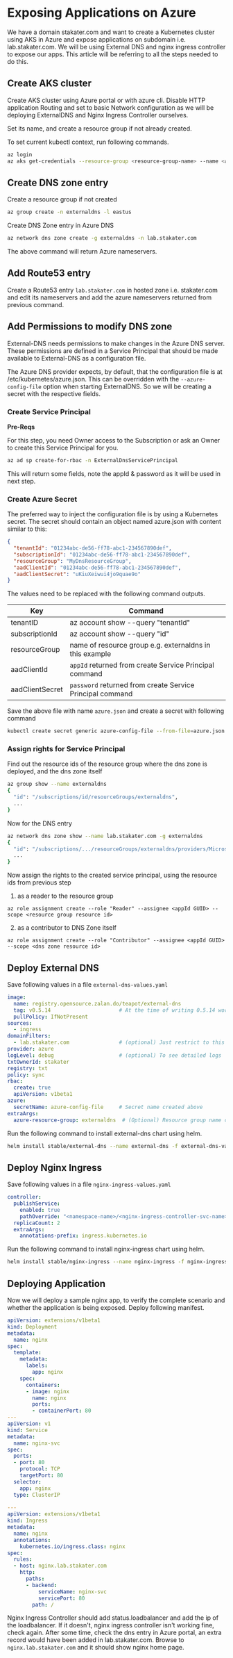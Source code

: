 # Exposing Applications on Azure

We have a domain stakater.com and want to create a Kubernetes cluster using AKS in Azure and expose applications on subdomain i.e. lab.stakater.com. We will be using External DNS and nginx ingress controller to expose our apps. This article will be referring to all the steps needed to do this.

## Create AKS cluster

Create AKS cluster using Azure portal or with azure cli. Disable HTTP application Routing and set to basic Network configuration as we will be deploying ExternalDNS and Nginx Ingress Controller ourselves.

Set its name, and create a resource group if not already created.

To set current kubectl context, run following commands.

```sh
az login
az aks get-credentials --resource-group <resource-group-name> --name <aks-cluster-name>
```

## Create DNS zone entry

Create a resource group if not created

```sh
az group create -n externaldns -l eastus
```

Create DNS Zone entry in Azure DNS

```sh
az network dns zone create -g externaldns -n lab.stakater.com
```

The above command will return Azure nameservers.

## Add Route53 entry

Create a Route53 entry `lab.stakater.com` in hosted zone i.e. stakater.com and edit its nameservers and add the azure nameservers returned from previous command.

## Add Permissions to modify DNS zone

External-DNS needs permissions to make changes in the Azure DNS server. These permissions are defined in a Service Principal that should be made available to External-DNS as a configuration file.

The Azure DNS provider expects, by default, that the configuration file is at /etc/kubernetes/azure.json. This can be overridden with the `--azure-config-file` option when starting ExternalDNS. So we will be creating a secret with the respective fields.

### Create Service Principal

**Pre-Reqs**

For this step, you need Owner access to the Subscription or ask an Owner to create this Service Principal for you.

```sh
az ad sp create-for-rbac -n ExternalDnsServicePrincipal
```

This will return some fields, note the appId & password as it will be used in next step.

### Create Azure Secret

The preferred way to inject the configuration file is by using a Kubernetes secret. The secret should contain an object named azure.json with content similar to this:

```json
{
  "tenantId": "01234abc-de56-ff78-abc1-234567890def",
  "subscriptionId": "01234abc-de56-ff78-abc1-234567890def",
  "resourceGroup": "MyDnsResourceGroup",
  "aadClientId": "01234abc-de56-ff78-abc1-234567890def",
  "aadClientSecret": "uKiuXeiwui4jo9quae9o"
}
```

The values need to be replaced with the following command outputs.

| Key                   |Command                                                                    |
|-----------------------|-------------------------------------------------------------------------------|
| tenantID                  | az account show --query "tenantId"         |
| subscriptionId        | az account show --query "id"    |
| resourceGroup               | name of resource group e.g. externaldns  in this example |
| aadClientId               | `appId` returned from create Service Principal command |
| aadClientSecret               | `password` returned from create Service Principal command |

Save the above file with name `azure.json` and create a secret with following command

```sh
kubectl create secret generic azure-config-file --from-file=azure.json
```

### Assign rights for Service Principal

Find out the resource ids of the resource group where the dns zone is deployed, and the dns zone itself

```sh
az group show --name externaldns
{
  "id": "/subscriptions/id/resourceGroups/externaldns",
  ...
}
```

Now for the DNS entry

```sh
az network dns zone show --name lab.stakater.com -g externaldns
{
  "id": "/subscriptions/.../resourceGroups/externaldns/providers/Microsoft.Network/dnszones/lab.stakater.com",
  ...
}
```

Now assign the rights to the created service principal, using the resource ids from previous step

1. as a reader to the resource group

`az role assignment create --role "Reader" --assignee <appId GUID> --scope <resource group resource id>`

2. as a contributor to DNS Zone itself

`az role assignment create --role "Contributor" --assignee <appId GUID> --scope <dns zone resource id>`

## Deploy External DNS

Save following values in a file `external-dns-values.yaml`

```yaml
image:
  name: registry.opensource.zalan.do/teapot/external-dns
  tag: v0.5.14                      # At the time of writing 0.5.14 works fine, 0.5.13 & 0.5.12 give an other error
  pullPolicy: IfNotPresent
sources:
  - ingress
domainFilters:
  - lab.stakater.com                # (optional) Just restrict to this domain
provider: azure
logLevel: debug                     # (optional) To see detailed logs
txtOwnerId: stakater
registry: txt
policy: sync
rbac:
  create: true
  apiVersion: v1beta1
azure:
  secretName: azure-config-file     # Secret name created above
extraArgs:
  azure-resource-group: externaldns  # (Optional) Resource group name created above
```

Run the following command to install external-dns chart using helm.

```sh
helm install stable/external-dns --name external-dns -f external-dns-values.yaml
```

## Deploy Nginx Ingress

Save following values in a file `nginx-ingress-values.yaml`

```yaml
controller:  
  publishService:
    enabled: true
    pathOverride: "<namespace-name>/<nginx-ingress-controller-svc-name>"
  replicaCount: 2
  extraArgs:
    annotations-prefix: ingress.kubernetes.io
```

Run the following command to install nginx-ingress chart using helm.

```sh
helm install stable/nginx-ingress --name nginx-ingress -f nginx-ingress-values.yaml
```

## Deploying Application

Now we will deploy a sample nginx app, to verify the complete scenario and whether the application is being exposed. Deploy following manifest.

```yaml
apiVersion: extensions/v1beta1
kind: Deployment
metadata:
  name: nginx
spec:
  template:
    metadata:
      labels:
        app: nginx
    spec:
      containers:
      - image: nginx
        name: nginx
        ports:
        - containerPort: 80
---
apiVersion: v1
kind: Service
metadata:
  name: nginx-svc
spec:
  ports:
  - port: 80
    protocol: TCP
    targetPort: 80
  selector:
    app: nginx
  type: ClusterIP
  
---
apiVersion: extensions/v1beta1
kind: Ingress
metadata:
  name: nginx
  annotations:
    kubernetes.io/ingress.class: nginx
spec:
  rules:
  - host: nginx.lab.stakater.com
    http:
      paths:
      - backend:
          serviceName: nginx-svc
          servicePort: 80
        path: /
```

Nginx Ingress Controller should add status.loadbalancer and add the ip of the loadbalancer. If it doesn't, nginx ingress controller isn't working fine, check again. After some time, check the dns entry in Azure portal, an extra record would have been added in lab.stakater.com. Browse to `nginx.lab.stakater.com` and it should show nginx home page.